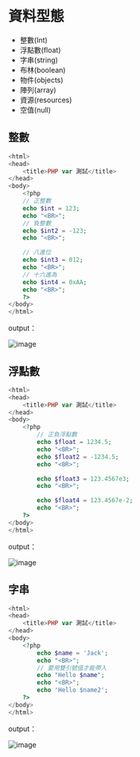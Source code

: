 # 資料型態

- 整數(Int)
- 浮點數(float)
- 字串(string)
- 布林(boolean)
- 物件(objects)
- 陣列(array)
- 資源(resources)
- 空值(null)

## 整數
```php
<html>
<head> 
    <title>PHP var 測試</title>
</head>
<body>
    <?php
    // 正整數
    echo $int = 123;
    echo "<BR>";
    // 負整數
    echo $int2 = -123;
    echo "<BR>";

    // 八進位
    echo $int3 = 012;
    echo "<BR>";
    // 十六進為
    echo $int4 = 0xAA;
    echo "<BR>";
    ?>
</body>
</html>
```

output：

![image](https://user-images.githubusercontent.com/55253641/173348450-4796c39b-eca6-4ee2-9e39-d8956536b395.png)


## 浮點數
```php
<html>
<head> 
    <title>PHP var 測試</title>
</head>
<body>
    <?php
        // 正負浮點數
        echo $float = 1234.5;
        echo "<BR>";
        echo $float2 = -1234.5;
        echo "<BR>";

        echo $float3 = 123.4567e3;
        echo "<BR>";

        echo $float4 = 123.4567e-2;
        echo "<BR>";
    ?>
</body>
</html>
```

output：

![image](https://user-images.githubusercontent.com/55253641/173350240-559cc6d6-847b-4fd4-b324-ea7aeebbc5a2.png)


## 字串


```php
<html>
<head> 
    <title>PHP var 測試</title>
</head>
<body>
    <?php
        echo $name = 'Jack';
        echo "<BR>";
        // 要用雙引號值才能帶入
        echo "Hello $name";
        echo "<BR>";
        echo 'Hello $name2';
    ?>
</body>
</html>
```
output：

![image](https://user-images.githubusercontent.com/55253641/173351077-8b4ec3dd-efe8-43a8-9db0-a774e6145088.png)
